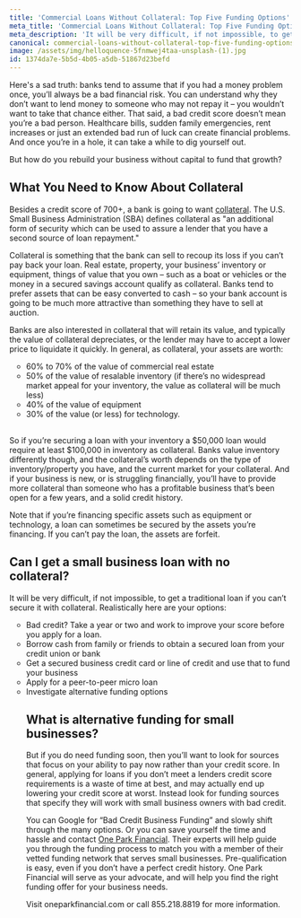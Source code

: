 ```yaml
---
title: 'Commercial Loans Without Collateral: Top Five Funding Options'
meta_title: 'Commercial Loans Without Collateral: Top Five Funding Options'
meta_description: 'It will be very difficult, if not impossible, to get a traditional bank loan for a small business if you can’t secure it with collateral. Realistically, you’ll want to look for sources, such as Merchant Cash Advances and other alternative funding offers, that focus on your ability to pay now rather than your credit score'
canonical: commercial-loans-without-collateral-top-five-funding-options
image: /assets/img/helloquence-5fnmwej4taa-unsplash-(1).jpg
id: 1374da7e-5b5d-4b05-a5db-51867d23befd
---
```

<p>Here's a sad truth: banks tend to assume that if you had a money problem once, you&rsquo;ll always be a bad financial risk. You can understand why they don&rsquo;t want to lend money to someone who may not repay it &ndash; you wouldn&rsquo;t want to take that chance either. That said, a bad credit score doesn&rsquo;t mean you&rsquo;re a bad person. Healthcare bills, sudden family emergencies, rent increases or just an extended bad run of luck can create financial problems. And once you&rsquo;re in a hole, it can take a while to dig yourself out.</p>
<p>But how do you rebuild your business without capital to fund that growth?&nbsp;</p>
<H2>What You Need to Know About Collateral </H2>
<p>Besides a credit score of 700+, a bank is going to want <a href="https://www.oneparkfinancial.com/blog/do-i-need-collateral-to-get-a-business-loan">collateral</a>. The U.S. Small Business Administration (SBA) defines collateral as "an additional form of security which can be used to assure a lender that you have a second source of loan repayment."</p>
<p>Collateral is something that the bank can sell to recoup its loss if you can&rsquo;t pay back your loan. Real estate, property, your business&rsquo; inventory or equipment, things of value that you own &ndash; such as a boat or vehicles or the money in a secured savings account qualify as collateral. Banks tend to prefer assets that can be easy converted to cash &ndash; so your bank account is going to be much more attractive than something they have to sell at auction.</p>
<p>Banks are also interested in collateral that will retain its value, and typically the value of collateral depreciates, or the lender may have to accept a lower price to liquidate it quickly. In general, as collateral, your assets are worth:</p>
<ul style="list-style:circle;padding-left:30px;margin-bottom:30px;">
<li>60% to 70% of the value of commercial real estate</li>
<li>50% of the value of resalable inventory (if there&rsquo;s no widespread market appeal for your inventory, the value as collateral will be much less)</li>
<li>40% of the value of equipment</li>
<li>30% of the value (or less) for technology.</li>
</ul>
<p>So if you&rsquo;re securing a loan with your inventory a $50,000 loan would require at least $100,000 in inventory as collateral. Banks value inventory differently though, and the collateral&rsquo;s worth depends on the type of inventory/property you have, and the current market for your collateral. And if your business is new, or is struggling financially, you&rsquo;ll have to provide more collateral than someone who has a profitable business that&rsquo;s been open for a few years, and a solid credit history.</p>
<p>Note that if you&rsquo;re financing specific assets such as equipment or technology, a loan can sometimes be secured by the assets you&rsquo;re financing. If you can&rsquo;t pay the loan, the assets are forfeit.</p>
<H2>Can I get a small business loan with no collateral?</H2>
<p>It will be very difficult, if not impossible, to get a traditional loan if you can&rsquo;t secure it with collateral. Realistically here are your options:</p>
<ul style="list-style:circle;padding-left:30px;margin-bottom:30px;">
<li>Bad credit? Take a year or two and work to improve your score before you apply for a loan.</li>
<li>Borrow cash from family or friends to obtain a secured loan from your credit union or bank</li>
<li>Get a secured business credit card or line of credit and use that to fund your business</li>
<li>Apply for a peer-to-peer micro loan</li>
<li>Investigate alternative funding options</li>
</ol>
<H2>What is alternative funding for small businesses?</H2>
<p>But if you do need funding soon, then you&rsquo;ll want to look for sources that focus on your ability to pay now rather than your credit score. In general, applying for loans if you don&rsquo;t meet a lenders credit score requirements is a waste of time at best, and may actually end up lowering your credit score at worst. Instead look for funding sources that specify they will work with small business owners with bad credit.</p>
<p>You can Google for &ldquo;Bad Credit Business Funding&rdquo; and slowly shift through the many options. Or you can save yourself the time and hassle and contact <a href="https://www.oneparkfinancial.com/how-it-works">One Park Financial</a>. Their experts will help guide you through the funding process to match you with a member of their vetted funding network that serves small businesses. Pre-qualification is easy, even if you don&rsquo;t have a perfect credit history. One Park Financial will serve as your advocate, and will help you find the right funding offer for your business needs.</p>
<p>Visit oneparkfinancial.com or call 855.218.8819 for more information.</p>